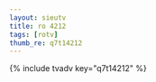```yaml
--- 
layout: sieutv
title: ro 4212
tags: [rotv]
thumb_re: q7t14212
---
```

{% include tvadv key="q7t14212" %} 
